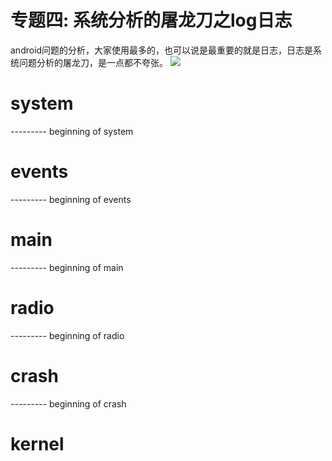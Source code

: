 # 专题四: 系统分析的屠龙刀之log日志
android问题的分析，大家使用最多的，也可以说是最重要的就是日志，日志是系统问题分析的屠龙刀，是一点都不夸张。
<img src=".\Images\log_sword.png">

# system
--------- beginning of system

# events
--------- beginning of events

# main
--------- beginning of main

# radio
--------- beginning of radio

# crash
--------- beginning of crash

# kernel


